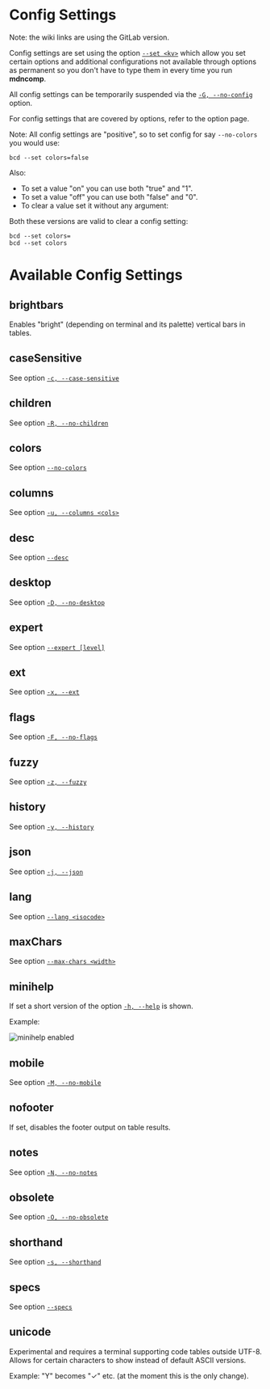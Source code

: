 Config Settings
===============

Note: the wiki links are using the GitLab version.

Config settings are set using the option [`--set <kv>`](./Options.md#-set-kv) which
allow you set certain options and additional configurations not available through options
as permanent so you don't have to type them in every time you run **mdncomp**.

All config settings can be temporarily suspended via the [`-G, --no-config`](#-g-no-config) option.

For config settings that are covered by options, refer to the option page.

Note: All config settings are "positive", so to set config for say `--no-colors` you
would use:

    bcd --set colors=false

Also:
- To set a value "on" you can use both "true" and "1".
- To set a value "off" you can use both "false" and "0".
- To clear a value set it without any argument:

Both these versions are valid to clear a config setting:

    bcd --set colors=
    bcd --set colors

Available Config Settings
=========================

brightbars
----------

Enables "bright" (depending on terminal and its palette) vertical bars in tables.

caseSensitive
----------

See option [`-c, --case-sensitive`](./Options.md#-c-case-sensitive)

children
----------

See option [`-R, --no-children`](./Options.md#-r-no-children)

colors
----------

See option [`--no-colors`](./Options.md#-no-colors)

columns
----------

See option [`-u, --columns <cols>`](./Options.md#-u-columns-cols)

desc
----------

See option [`--desc`](./Options.md#-desc)

desktop
----------

See option [`-D, --no-desktop`](./Options.md#-d-no-desktop)

expert
----------

See option [`--expert [level]`](./Options.md#-expert-level)

ext
----------

See option [`-x, --ext`](./Options.md#-x-ext)

flags
----------

See option [`-F, --no-flags`](./Options.md#-f-no-flags)

fuzzy
----------

See option [`-z, --fuzzy`](./Options.md#-z-fuzzy)

history
----------

See option [`-y, --history`](./Options.md#-y-history)

json
----------

See option [`-j, --json`](./Options.md#-n-json)

lang
----------

See option [`--lang <isocode>`](./Options.md#-lang-isocode)

maxChars
----------

See option [`--max-chars <width>`](./Options.md#-max-chars-width)

minihelp
----------

If set a short version of the option [`-h, --help`](#-h-help) is shown.

Example:

![minihelp enabled](https://i.imgur.com/YzUBfrQ.png)


mobile
----------

See option [`-M, --no-mobile`](./Options.md#-m-no-mobile)

nofooter
----------

If set, disables the footer output on table results.

notes
----------

See option [`-N, --no-notes`](./Options.md#-n-no-notes)

obsolete
----------

See option [`-O, --no-obsolete`](./Options.md#-o-no-obsolete)

shorthand
----------

See option [`-s, --shorthand`](./Options.md#-s-shorthand)

specs
----------

See option [`--specs`](./Options.md#-specs)

unicode
-------

Experimental and requires a terminal supporting code tables outside UTF-8.
Allows for certain characters to show instead of default ASCII versions.

Example: "Y" becomes "✓" etc. (at the moment this is the only change).
